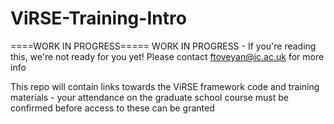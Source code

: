 # ViRSE-Training-Intro
====WORK IN PROGRESS=====
WORK IN PROGRESS - If you're reading this, we're not ready for you yet! Please contact ftoveyan@ic.ac.uk for more info

This repo will contain links towards the ViRSE framework code and training materials - your attendance on the graduate school course must be confirmed before access to these can be granted
